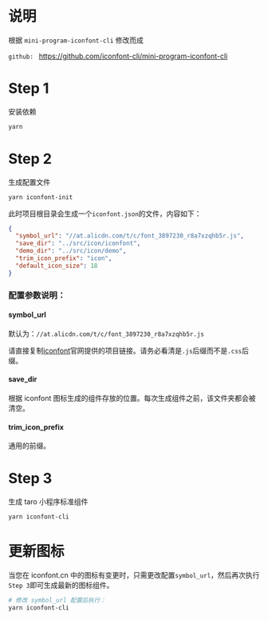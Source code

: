 # 说明

根据 `mini-program-iconfont-cli` 修改而成

`github: ` https://github.com/iconfont-cli/mini-program-iconfont-cli

# Step 1

安装依赖

```bash
yarn
```

# Step 2

生成配置文件

```bash
yarn iconfont-init
```

此时项目根目录会生成一个`iconfont.json`的文件，内容如下：

```json
{
  "symbol_url": "//at.alicdn.com/t/c/font_3897230_r8a7xzqhb5r.js",
  "save_dir": "../src/icon/iconfont",
  "demo_dir": "../src/icon/demo",
  "trim_icon_prefix": "icon",
  "default_icon_size": 18
}
```

### 配置参数说明：

#### symbol_url

默认为：`//at.alicdn.com/t/c/font_3897230_r8a7xzqhb5r.js`

请直接复制[iconfont](http://iconfont.cn)官网提供的项目链接。请务必看清是`.js`后缀而不是`.css`后缀。

#### save_dir

根据 iconfont 图标生成的组件存放的位置。每次生成组件之前，该文件夹都会被清空。

#### trim_icon_prefix

通用的前缀。

# Step 3

生成 taro 小程序标准组件

```bash
yarn iconfont-cli
```

# 更新图标

当您在 iconfont.cn 中的图标有变更时，只需更改配置`symbol_url`，然后再次执行`Step 3`即可生成最新的图标组件。

```bash
# 修改 symbol_url 配置后执行：
yarn iconfont-cli
```
